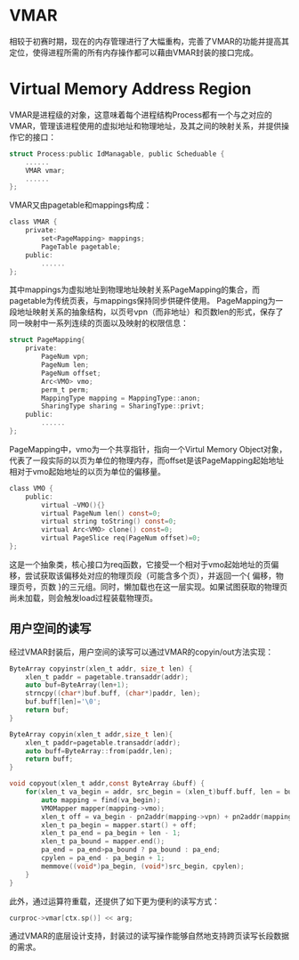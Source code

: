 # VMAR

相较于初赛时期，现在的内存管理进行了大幅重构，完善了VMAR的功能并提高其定位，使得进程所需的所有内存操作都可以藉由VMAR封装的接口完成。

# Virtual Memory Address Region

VMAR是进程级的对象，这意味着每个进程结构Process都有一个与之对应的VMAR，管理该进程使用的虚拟地址和物理地址，及其之间的映射关系，并提供操作它的接口：
```c
struct Process:public IdManagable, public Scheduable {
    ......
    VMAR vmar;
    ......
};
```
VMAR又由pagetable和mappings构成：
```c
class VMAR {
    private:
        set<PageMapping> mappings;
        PageTable pagetable;
    public:
        ......
};
```
其中mappings为虚拟地址到物理地址映射关系PageMapping的集合，而pagetable为传统页表，与mappings保持同步供硬件使用。
PageMapping为一段地址映射关系的抽象结构，以页号vpn（而非地址）和页数len的形式，保存了同一映射中一系列连续的页面以及映射的权限信息：
```c
struct PageMapping{
    private:
        PageNum vpn;
        PageNum len;
        PageNum offset;
        Arc<VMO> vmo;
        perm_t perm;
        MappingType mapping = MappingType::anon;
        SharingType sharing = SharingType::privt;
    public:
        ......
};
```
PageMapping中，vmo为一个共享指针，指向一个Virtul Memory Object对象，代表了一段实际的以页为单位的物理内存，而offset是该PageMapping起始地址相对于vmo起始地址的以页为单位的偏移量。
```c
class VMO {
    public:
        virtual ~VMO(){}
        virtual PageNum len() const=0;
        virtual string toString() const=0;
        virtual Arc<VMO> clone() const=0;
        virtual PageSlice req(PageNum offset)=0;
};
```
这是一个抽象类，核心接口为req函数，它接受一个相对于vmo起始地址的页偏移，尝试获取该偏移处对应的物理页段（可能含多个页），并返回一个{ 偏移，物理页号，页数 }的三元组。同时，懒加载也在这一层实现。如果试图获取的物理页尚未加载，则会触发load过程装载物理页。

## 用户空间的读写

经过VMAR封装后，用户空间的读写可以通过VMAR的copyin/out方法实现：
```c
ByteArray copyinstr(xlen_t addr, size_t len) {
    xlen_t paddr = pagetable.transaddr(addr);
    auto buf=ByteArray(len+1);
    strncpy((char*)buf.buff, (char*)paddr, len);
    buf.buff[len]='\0';
    return buf;
}
```
```c
ByteArray copyin(xlen_t addr,size_t len){
    xlen_t paddr=pagetable.transaddr(addr);
    auto buff=ByteArray::from(paddr,len);
    return buff;
}
```
```c
void copyout(xlen_t addr,const ByteArray &buff) {
    for(xlen_t va_begin = addr, src_begin = (xlen_t)buff.buff, len = buff.len, cpylen = 0; len > 0; va_begin += cpylen, src_begin += cpylen, len -= cpylen) {
        auto mapping = find(va_begin);
        VMOMapper mapper(mapping->vmo);
        xlen_t off = va_begin - pn2addr(mapping->vpn) + pn2addr(mapping->offset);
        xlen_t pa_begin = mapper.start() + off;
        xlen_t pa_end = pa_begin + len - 1;
        xlen_t pa_bound = mapper.end();
        pa_end = pa_end>pa_bound ? pa_bound : pa_end;
        cpylen = pa_end - pa_begin + 1;
        memmove((void*)pa_begin, (void*)src_begin, cpylen);
    }
}
```
此外，通过运算符重载，还提供了如下更为便利的读写方式：
```c
curproc->vmar[ctx.sp()] << arg;
```
通过VMAR的底层设计支持，封装过的读写操作能够自然地支持跨页读写长段数据的需求。